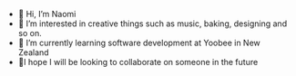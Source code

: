 - 👋 Hi, I’m Naomi
- 👀 I’m interested in creative things such as music, baking, designing and so on.  
- 🌱 I’m currently learning software development at Yoobee in New Zealand
- 💞️I hope I will be looking to collaborate on someone in the future

<!---
naomuhibu/naomuhibu is a ✨ special ✨ repository because its `README.md` (this file) appears on your GitHub profile.
You can click the Preview link to take a look at your changes.
📫 How to reach me ...
--->
